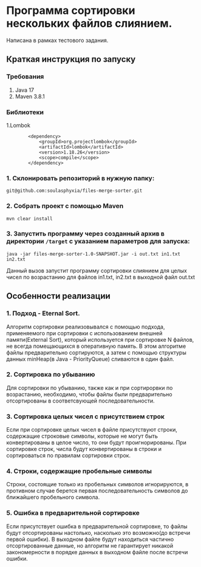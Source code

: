 # Программа сортировки нескольких файлов слиянием.
  Написана в рамках тестового задания.
## Краткая инструкция по запуску
### Требования
  1. Java 17
  2. Maven 3.8.1

### Библиотеки
1.Lombok
```
        <dependency>
            <groupId>org.projectlombok</groupId>
            <artifactId>lombok</artifactId>
            <version>1.18.26</version>
            <scope>compile</scope>
        </dependency>
```

### 1. Склонировать репозиторий в нужную папку:   
```
git@github.com:soulasphyxia/files-merge-sorter.git
```
### 2.  Собрать проект с помощью Maven
```
mvn clear install
```
### 3. Запустить программу через созданный архив в директории `/target` с указанием параметров для запуска:
```
java -jar files-merge-sorter-1.0-SNAPSHOT.jar -i out.txt in1.txt in2.txt
```
Данный вызов запустит программу сортировки слиянием для целых чисел по возрастанию для файлов in1.txt, in2.txt в выходной файл out.txt


## Особенности реализации

### 1. Подход - Eternal Sort.
 Алгоритм сортировки реализовывался с помощью подхода, применяемого при сортировки с использованием внешней памяти(External Sort), который используется при сортировке N файлов,
 не всегда помещающихся в оперативную память. В этом алгоритме файлы предварительно сортируются, а затем с помощью структуры данных minHeap(в Java - PriorityQueue) сливаются в один файл.

### 2. Сортировка по убыванию
Для сортировки по убыванию, также как и при сортирорвки по возрастанию, необходимо, чтобы файлы были предварительно отсортированы в соответсвующей последовательности.

### 3. Сортировка целых чисел с присутствием строк
Если при сортировке целых чисел в файле присутствуют строки, содержащие строковые символы, которые не могут быть конвертированы в целое число, то они будут проигнорированы.
При сортировке строк, числа будут конвертированы в строки и сортироваться по правилам сортировки строк.

### 4. Строки, содержащие пробельные символы
Строки, состоящие только из пробельных символов игнорируются, в противном случае берется первая последовательность символов до ближайшего пробельного символа.

### 5. Ошибка в предварительной сортировке
Если присутствует ошибка в предварительной сортировке, то файлы будут отсортированы настолько, насколько это возможно(до встречи первой ошибки). В выходном файле будут находиться частично отсортированные данные, но алгоритм не гарантирует никакой закономерности в порядке данных в выходном файле после встречи ошибки.

